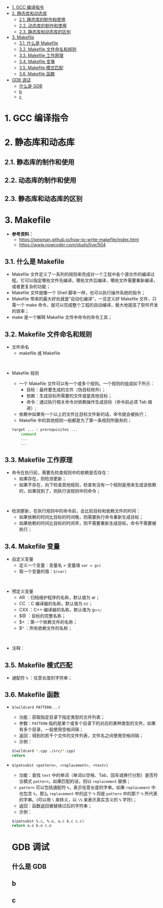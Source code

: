 - [1. GCC 编译指令](#1-gcc-编译指令)
- [2. 静态库和动态库](#2-静态库和动态库)
  - [2.1. 静态库的制作和使用](#21-静态库的制作和使用)
  - [2.2. 动态库的制作和使用](#22-动态库的制作和使用)
  - [2.3. 静态库和动态库的区别](#23-静态库和动态库的区别)
- [3. Makefile](#3-makefile)
  - [3.1. 什么是 Makefile](#31-什么是-makefile)
  - [3.2. Makefile 文件命名和规则](#32-makefile-文件命名和规则)
  - [3.3. Makefile 工作原理](#33-makefile-工作原理)
  - [3.4. Makefile 变量](#34-makefile-变量)
  - [3.5. Makefile 模式匹配](#35-makefile-模式匹配)
  - [3.6. Makefile 函数](#36-makefile-函数)
- [GDB 调试](#gdb-调试)
  - [什么是 GDB](#什么是-gdb)
  - [b](#b)
  - [c](#c)

# 1. GCC 编译指令

# 2. 静态库和动态库

## 2.1. 静态库的制作和使用

## 2.2. 动态库的制作和使用

## 2.3. 静态库和动态库的区别

# 3. Makefile

- **参考资料：**
  - https://seisman.github.io/how-to-write-makefile/index.html
  - https://www.nowcoder.com/study/live/504

## 3.1. 什么是 Makefile

- Makefile 文件定义了一系列的规则来完成对一个工程中各个源文件的编译过程。它可以指定哪些文件先编译，哪些文件后编译，哪些文件需要重新编译，或者更复杂的功能；
- Makefile 文件就像一个 Shell 脚本一样，也可以执行操作系统的指令；
- Makefile 带来的最大好处就是“自动化编译”，一旦定义好 Makefile 文件，只需一个 make 命令，就可以完成整个工程的自动编译，极大地提高了软件开发的效率；
- make 是一个解释 Makefile 文件中命令的命令工具；

## 3.2. Makefile 文件命名和规则

- 文件命名
  - makefile 或 Makefile
</br>

- Makefile 规则
  - 一个 Makefile 文件可以有一个或多个规则。一个规则的组成如下所示：
    - 目标：最终要生成的文件（伪目标除外）；
    - 依赖：生成目标所需要的文件或是其他目标；
    - 命令：通过执行相关命令对依赖操作生成目标（命令前必须 Tab 缩进）;
  - 依赖中如果有一个以上的文件比目标文件新的话，命令就会被执行；
  - Makefile 中的其他规则一般都是为了第一条规则所服务的；

  ```sh {class=line-numbers}
  target ... : prerequisites ...
      command
      ...
      ...
  ```

## 3.3. Makefile 工作原理

- 命令在执行前，需要先检查规则中的依赖是否存在：
  - 如果存在，则检测更新；
  - 如果不存在，向下检查其他规则，检查有没有一个规则是用来生成该依赖的，如果找到了，则执行该规则中的命令；
</br>

- 检测更新，在执行规则中的命令前，会比较目标和依赖文件的时间：
  - 如果依赖的时间比目标的时间晚，则需要执行命令重新生成目标；
  - 如果依赖的时间比目标的时间早，则不需要重新生成目标，命令不需要被执行；

## 3.4. Makefile 变量

- 自定义变量
  - 定义一个变量：变量名 = 变量值 `var = gcc`
  - 取一个变量的值：`$(var)`
</br>

- 预定义变量
  - AR ：归档维护程序的名称，默认值为 ar；
  - CC ：C 编译器的名称，默认值为 cc；
  - CXX ：C++ 编译器的名称，默认值为 g++;
  - $@ ：目标的完整名称；
  - $< ：第一个依赖文件的名称；
  - $^ ：所有依赖文件的名称；
</br>

- 注释：

## 3.5. Makefile 模式匹配

- 通配符 `%` ：任意长度的字符串；

## 3.6. Makefile 函数

- `$(wildcard PATTERN...)`
  - 功能：获取指定目录下指定类型的文件列表；
  - 参数：`PATTERN` 指的是某个或多个目录下的对应的某种类型的文件，如果有多个目录，一般使用空格间隔；
  - 返回：得到的若干个文件的文件列表，文件名之间使用空格间隔；
  - 示例：
  
  ```sh {class=line-numbers}
  $(wildcard *.cpp ./src/*.cpp)
  return 
  ```

- `$(patsubst <pattern>, <replacement>, <text>)`
  - 功能：查找 `text` 中的单词（单词以空格、Tab、回车或换行分割）是否符合模式 `pattern`，如果匹配的话，则以 `replacement` 替换；
  - `pattern` 可以包括通配符 `%`，表示任意长度的字串。如果 `replacement` 中也包含 `%`，那么 `replacement` 中的这个 `%` 将是 `pattern` 中的那个 `%` 所代表的字串。(可以用 `\` 来转义，以 `\%` 来表示真实含义的 `%` 字符)；
  - 返回：函数返回被替换过后的字符串；
  - 示例：

  ```sh {class=line-numbers}
  $(patsubst %.c, %.o, a.c b.c c.c)
  return a.o b.o c.o
  ```

  # GDB 调试

  ## 什么是 GDB

  

  ## b

  ## c
